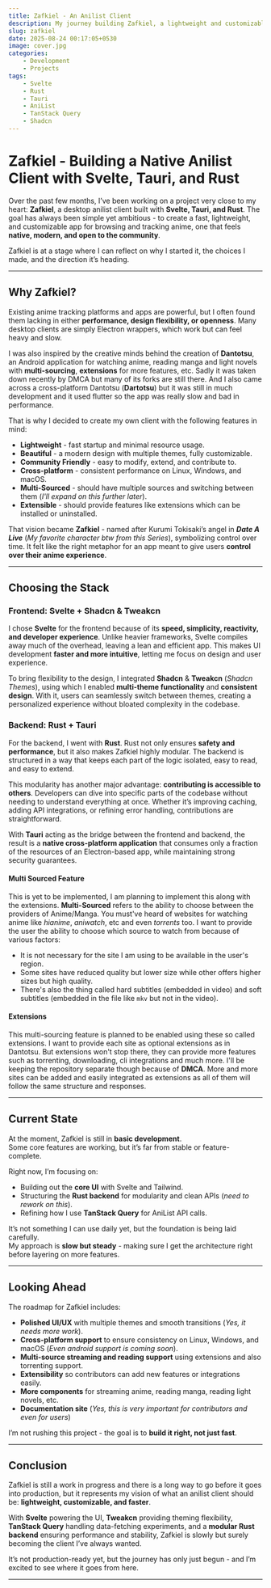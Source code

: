 ```yaml
---
title: Zafkiel - An Anilist Client
description: My journey building Zafkiel, a lightweight and customizable anilist client with Svelte, Shadcn, Tauri, and Rust.
slug: zafkiel
date: 2025-08-24 00:17:05+0530
image: cover.jpg
categories:
    - Development
    - Projects
tags:
    - Svelte
    - Rust
    - Tauri
    - AniList
    - TanStack Query
    - Shadcn
---
```


# Zafkiel - Building a Native Anilist Client with Svelte, Tauri, and Rust

Over the past few months, I’ve been working on a project very close to my heart: **Zafkiel**, a desktop anilist client built with **Svelte, Tauri, and Rust**. The goal has always been simple yet ambitious - to create a fast, lightweight, and customizable app for browsing and tracking anime, one that feels **native, modern, and open to the community**.

Zafkiel is at a stage where I can reflect on why I started it, the choices I made, and the direction it’s heading.

---

## Why Zafkiel?

Existing anime tracking platforms and apps are powerful, but I often found them lacking in either **performance, design flexibility, or openness**. Many desktop clients are simply Electron wrappers, which work but can feel heavy and slow.

I was also inspired by the creative minds behind the creation of **Dantotsu**, an Android application for watching anime, reading manga and light novels with **multi-sourcing**, **extensions** for more features, etc. Sadly it was taken down recently by DMCA but many of its forks are still there. And I also came across a cross-platform Dantotsu (**Dartotsu**) but it was still in much development and it used flutter so the app was really slow and bad in performance.

That is why I decided to create my own client with the following features in mind:

* **Lightweight** - fast startup and minimal resource usage.
* **Beautiful** - a modern design with multiple themes, fully customizable.
* **Community Friendly** - easy to modify, extend, and contribute to.
* **Cross-platform** - consistent performance on Linux, Windows, and macOS.
* **Multi-Sourced** - should have multiple sources and switching between them (*I'll expand on this further later*).
* **Extensible** - should provide features like extensions which can be installed or uninstalled.

That vision became **Zafkiel** - named after Kurumi Tokisaki’s angel in ***Date A Live*** (*My favorite character btw from this Series*), symbolizing control over time. It felt like the right metaphor for an app meant to give users **control over their anime experience**.

---

## Choosing the Stack

### Frontend: Svelte + Shadcn & Tweakcn

I chose **Svelte** for the frontend because of its **speed, simplicity, reactivity, and developer experience**. Unlike heavier frameworks, Svelte compiles away much of the overhead, leaving a lean and efficient app. This makes UI development **faster and more intuitive**, letting me focus on design and user experience.

To bring flexibility to the design, I integrated **Shadcn** & **Tweakcn** (*Shadcn Themes*), using which I enabled **multi-theme functionality** and **consistent design**. With it, users can seamlessly switch between themes, creating a personalized experience without bloated complexity in the codebase.

### Backend: Rust + Tauri

For the backend, I went with **Rust**. Rust not only ensures **safety and performance**, but it also makes Zafkiel highly modular. The backend is structured in a way that keeps each part of the logic isolated, easy to read, and easy to extend.

This modularity has another major advantage: **contributing is accessible to others**. Developers can dive into specific parts of the codebase without needing to understand everything at once. Whether it’s improving caching, adding API integrations, or refining error handling, contributions are straightforward.

With **Tauri** acting as the bridge between the frontend and backend, the result is a **native cross-platform application** that consumes only a fraction of the resources of an Electron-based app, while maintaining strong security guarantees.

#### Multi Sourced Feature

This is yet to be implemented, I am planning to implement this along with the extensions. **Multi-Sourced** refers to the ability to choose between the providers of Anime/Manga. You must've heard of websites for watching anime like *hianime*, *aniwatch*, etc and even *torrents* too. I want to provide the user the ability to choose which source to watch from because of various factors:

* It is not necessary for the site I am using to be available in the user's region.
* Some sites have reduced quality but lower size while other offers higher sizes but high quality.
* There's also the thing called hard subtitles (embedded in video) and soft subtitles (embedded in the file like `mkv` but not in the video).

#### Extensions

This multi-sourcing feature is planned to be enabled using these so called extensions. I want to provide each site as optional extensions as in Dantotsu. But extensions won't stop there, they can provide more features such as torrenting, downloading, cli integrations and much more. I'll be keeping the repository separate though because of **DMCA**. More and more sites can be added and easily integrated as extensions as all of them will follow the same structure and responses.

---

## **Current State**

At the moment, Zafkiel is still in **basic development**.  
Some core features are working, but it’s far from stable or feature-complete.  

Right now, I’m focusing on:  

- Building out the **core UI** with Svelte and Tailwind.
- Structuring the **Rust backend** for modularity and clean APIs (*need to rework on this*).  
- Refining how I use **TanStack Query** for AniList API calls.  

It’s not something I can use daily yet, but the foundation is being laid carefully.  
My approach is **slow but steady** - making sure I get the architecture right before layering on more features.  

---

## **Looking Ahead**

The roadmap for Zafkiel includes:  
 
- **Polished UI/UX** with multiple themes and smooth transitions (*Yes, it needs more work*).
- **Cross-platform support** to ensure consistency on Linux, Windows, and macOS (*Even android support is coming soon*).
- **Multi-source streaming and reading support** using extensions and also torrenting support.
- **Extensibility** so contributors can add new features or integrations easily.
- **More components** for streaming anime, reading manga, reading light novels, etc.
- **Documentation site** (*Yes, this is very important for contributors and even for users*)

I’m not rushing this project - the goal is to **build it right, not just fast**.  

---

## **Conclusion**

Zafkiel is still a work in progress and there is a long way to go before it goes into production, but it represents my vision of what an anilist client should be: **lightweight, customizable, and faster**.  

With **Svelte** powering the UI, **Tweakcn** providing theming flexibility, **TanStack Query** handling data-fetching experiments, and a **modular Rust backend** ensuring performance and stability, Zafkiel is slowly but surely becoming the client I’ve always wanted.  

It’s not production-ready yet, but the journey has only just begun - and I’m excited to see where it goes from here.  

---
